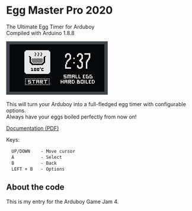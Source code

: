 # Egg Master Pro 2020
The Ultimate Egg Timer for Arduboy\
Compiled with Arduino 1.8.8

![Screenshots](/docs/screenshot.png)

This will turn your Arduboy into a full-fledged egg timer with configurable options.\
Always have your eggs boiled perfectly from now on!

[Documentation (PDF)](/docs/EggMasterPro2020.pdf)

Keys:
```
  UP/DOWN    - Move cursor
  A          - Select
  B          - Back
  LEFT + B   - Options
```  

## About the code
This is my entry for the Arduboy Game Jam 4.
